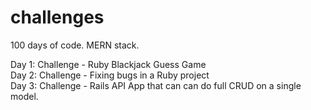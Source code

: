 # challenges
100 days of code. MERN stack. 

Day 1: Challenge - Ruby Blackjack Guess Game <br />
Day 2: Challenge - Fixing bugs in a Ruby project<br />
Day 3: Challenge - Rails API App that can can do full CRUD on a single model. <br />